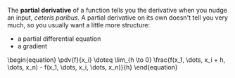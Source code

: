 The **partial derivative** of a function tells you the derivative when you nudge an input, _ceteris paribus_. A partial derivative on its own doesn't tell you very much, so you usually want a little more structure:

* a partial differential equation
* a gradient

\begin{equation}
\pdv{f}{x_i} \doteq \lim_{h \to 0} \frac{f(x_1, \dots, x_i + h, \dots, x_n) - f(x_1, \dots, x_i, \dots, x_n)}{h}
\end{equation}